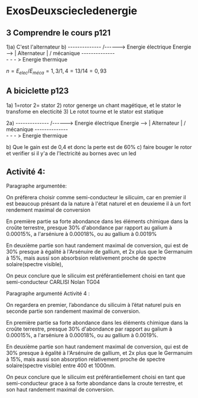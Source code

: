# ExosDeuxsciecledenergie

## 3 Comprendre le cours p121

1)a) C'est l'alternateur
b) 
                --------------   /------> Energie électrique
    Energie --> | Alternateur | /
    mécanique   --------------  \
                                 \- - - > Energie thermique

$n = E_{elec}/E_{méca} = 1,3/1,4 = 13/14 = 0,93$

## A biciclette p123

1a) 1=rotor
2= stator
2) rotor generge un chant magétique, et le stator le transfome en electicité
3) Le rotot tourne et le stator est statique

2a) 
                --------------   /------> Energie électrique
    Energie --> | Alternateur | /
    mécanique   --------------  \
                                 \- - - > Energie thermique

b) Que le gain est de 0,4 et donc la perte est de 60%
c) faire bouger le rotor et verifier si il y'a de l'lectricité au bornes avec un led


## Activité 4:

Paragraphe argumentée:

On préfèrera choisir comme semi-conducteur le silicuim, car en premier 
il est beaucoup présant da la nature à l'état naturel et en
deuxieme il à un fort rendement maximal de conversion

En première partie sa forte abondance dans les éléments chimique 
dans la croûte terrestre, presque 30% d'abondance par rapport
au galium à 0.00015%, a l'arséniure à 0.00018%, ou au gallium à 0.0019%

En deuxième partie son haut randement maximal de conversion, qui
est de 30% presque à égalité à l'Arsénuire de gallium,
et 2x plus que le Germanuim à 15%, mais aussi son absorbsion 
relativement proche de spectre solaire(spectre visible), 

On peux conclure que le silicuim est préférantiellement choisi en tant que semi-conducteur 
CARLISI Nolan TG04

Paragraphe argumenté Activité 4 :

On regardera en premier, l’abondance du silicuim à l’état naturel puis en seconde partie son randement maximal de conversion.

En première partie sa forte abondance dans les éléments chimique dans la croûte terrestre, presque 30% d'abondance par rapport au galium à 0.00015%, a l'arséniure à 0.00018%, ou au gallium à 0.0019%.

En deuxième partie son haut randement maximal de conversion, qui est de 30% presque à égalité à l'Arsénuire de gallium, et 2x plus que le Germanuim à 15%, mais aussi son absorption relativement proche de spectre solaire(spectre visible) entre 400 et 1000nm. 

On peux conclure que le silicuim est préférantiellement choisi en tant que semi-conducteur grace à sa forte abondance dans la croute terrestre, et son haut randement maximal de conversion.
